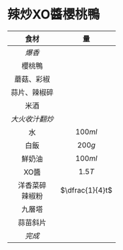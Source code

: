 <style>
article.markdown-section table {
    width: 100%;
}

article.markdown-section table hr {
    margin: revert;
    border: 1px dashed #ccc;
}
</style>

# 辣炒XO醬櫻桃鴨

|         食材         |       量        |
| :------------------: | :-------------: |
|        *爆香*        |                 |
|        櫻桃鴨        |                 |
|      蘑菇、彩椒      |                 |
|     蒜片、辣椒碎     |                 |
|         米酒         |                 |
|    *大火收汁翻炒*    |                 |
|          水          |     $100ml$     |
|         白飯         |     $200g$      |
|        鮮奶油        |     $100ml$     |
|         XO醬         |     $1.5T$      |
| 洋香菜碎<br />辣椒粉 | $\dfrac{1}{4}t$ |
|        九層塔        |                 |
|       蒜苗斜片       |                 |
|        *完成*        |                 |
